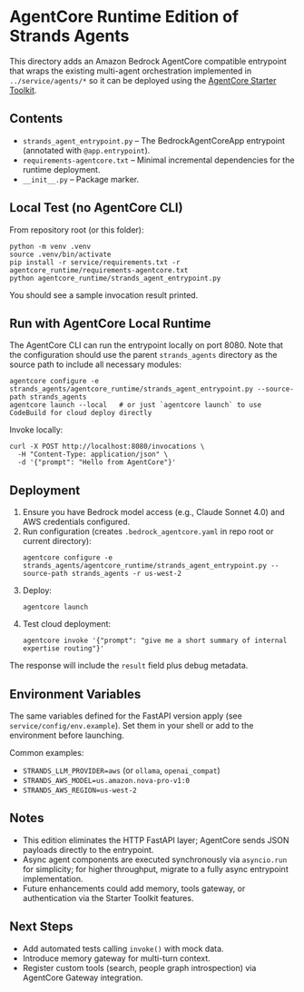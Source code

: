 # AgentCore Runtime Edition of Strands Agents

This directory adds an Amazon Bedrock AgentCore compatible entrypoint that wraps the existing
multi-agent orchestration implemented in `../service/agents/*` so it can be deployed using the
[AgentCore Starter Toolkit](https://aws.github.io/bedrock-agentcore-starter-toolkit/user-guide/runtime/quickstart.html).

## Contents

- `strands_agent_entrypoint.py` – The BedrockAgentCoreApp entrypoint (annotated with `@app.entrypoint`).
- `requirements-agentcore.txt` – Minimal incremental dependencies for the runtime deployment.
- `__init__.py` – Package marker.

## Local Test (no AgentCore CLI)

From repository root (or this folder):

```
python -m venv .venv
source .venv/bin/activate
pip install -r service/requirements.txt -r agentcore_runtime/requirements-agentcore.txt
python agentcore_runtime/strands_agent_entrypoint.py
```

You should see a sample invocation result printed.

## Run with AgentCore Local Runtime

The AgentCore CLI can run the entrypoint locally on port 8080. Note that the configuration should use the parent `strands_agents` directory as the source path to include all necessary modules:

```
agentcore configure -e strands_agents/agentcore_runtime/strands_agent_entrypoint.py --source-path strands_agents
agentcore launch --local   # or just `agentcore launch` to use CodeBuild for cloud deploy directly
```

Invoke locally:

```
curl -X POST http://localhost:8080/invocations \
  -H "Content-Type: application/json" \
  -d '{"prompt": "Hello from AgentCore"}'
```

## Deployment

1. Ensure you have Bedrock model access (e.g., Claude Sonnet 4.0) and AWS credentials configured.
2. Run configuration (creates `.bedrock_agentcore.yaml` in repo root or current directory):
   ```
   agentcore configure -e strands_agents/agentcore_runtime/strands_agent_entrypoint.py --source-path strands_agents -r us-west-2
   ```
3. Deploy:
   ```
   agentcore launch
   ```
4. Test cloud deployment:
   ```
   agentcore invoke '{"prompt": "give me a short summary of internal expertise routing"}'
   ```

The response will include the `result` field plus debug metadata.

## Environment Variables

The same variables defined for the FastAPI version apply (see `service/config/env.example`). Set them in your shell or add to the environment before launching.

Common examples:

- `STRANDS_LLM_PROVIDER=aws` (or `ollama`, `openai_compat`)
- `STRANDS_AWS_MODEL=us.amazon.nova-pro-v1:0`
- `STRANDS_AWS_REGION=us-west-2`

## Notes

- This edition eliminates the HTTP FastAPI layer; AgentCore sends JSON payloads directly to the entrypoint.
- Async agent components are executed synchronously via `asyncio.run` for simplicity; for higher throughput, migrate to a fully async entrypoint implementation.
- Future enhancements could add memory, tools gateway, or authentication via the Starter Toolkit features.

## Next Steps

- Add automated tests calling `invoke()` with mock data.
- Introduce memory gateway for multi-turn context.
- Register custom tools (search, people graph introspection) via AgentCore Gateway integration.
